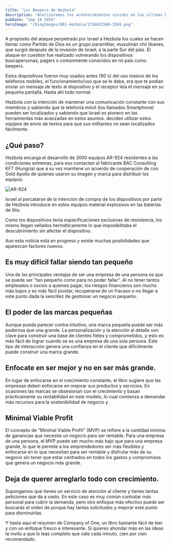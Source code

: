 ```yaml
---
title: "Los Beepers de Hezbola"
description: "Analizaremos los acontecimientos vividos en las ultimas horas sobre la utilizacion de baterias con explosivos"
pubDate: "Sep 18 2024"
heroImage: "/blogImages/001-Hezbola/1726632580-2565.png"
---
```


A propósito del ataque perpetrado por Israel a Hezbola los cuales se hacen llamar como Partido de Dios es un grupo paramilitar, musulmán chií libanes, que surgió después de la invasión de Israel, a la parte Sur del país.
El ataque en cuestión fue realizado vulnerando los dispositivos buscapersonas, pagers o comúnmente conocidos en mi país como beepers.

Estos dispositivos fueron muy usados antes (90´s) del uso masivo de los teléfonos mobiles, el funcionamiento/uso que se le daba, era que te podían enviar un mensaje de texto al dispositivo y el receptor leía el mensaje en su pequeña pantalla. Hasta ahi todo normal.

Hezbola con la intención de mantener una comunicación constante con sus miembros y sabiendo que la telefonía móvil (los llamados Smartphone) pueden ser localizados y sabiendo que Israel es pionero en las herramientas más avanzadas en estos asuntos. deciden utilizar estos equipos de envío de textos para que sus militantes no sean localizados fácilmente.

## ¿Qué paso?

Hezbola encarga el desarrollo de 3000 equipos AR-924 resistentes a las condiciones extremas, para eso contactan al fabricante BAC Consulting KFT (Hungria) que a su vez mantiene un acuerdo de cooperación de con Gold Apollo de quienes usaron su imagen y marca para distribuir los equipos.

![AR-924](/blogImages/001-Hezbola/1726672834747.png)

Israel al percatarse de la intención de compra de los dispositivos por parte de Hezbola introduce en estos equipos material explosivos en las baterías de litio.

Como los dispositivos tenía especificaciones exclusivas de resistencia, los mismo llegan sellados herméticamente lo que imposibilitaba el descubrimiento sin afectar el dispositivo.

Aun esta noticia está en progreso y existe muchas posibilidades que aparezcan factores nuevos.

## Es muy difícil fallar siendo tan pequeño

Una de las principales ventajas de ser una empresa de una persona es que se puede ser "tan pequeño como para no poder fallar". Al no tener tantos empleados o socios a quienes pagar, los riesgos financieros son mucho más bajos y es más fácil pivotar, recuperarse de un fracaso o no llegar a este punto dada la sencillez de gestionar un negocio pequeño.

## El poder de las marcas pequeñas

Aunque pueda parecer contra intuitivo, una marca pequeña puede ser más poderosa que una grande. La personalización y la atención al detalle son clave para construir una base de clientes fieles y comprometidos, y esto es más fácil de lograr cuando se es una empresa de una sola persona. Este tipo de interacción genera una confianza en el cliente que difícilmente puede construir una marca grande.

## Enfocate en ser mejor y no en ser más grande.

En lugar de enfocarse en el crecimiento constante, el libro sugiere que las empresas deben enfocarse en mejorar sus productos y servicios. En ocasiones las marcas se obsesionan con el crecimiento y basan prácticamente su rentabilidad en este modelo, lo cual comienza a demandar más recursos para la sostenibilidad de negocio y 

## Minimal Viable Profit

El concepto de "Minimal Viable Profit" (MVP) se refiere a la cantidad mínima de ganancias que necesita un negocio para ser rentable. Para una empresa de una persona, el MVP puede ser mucho más bajo que para una empresa grande, lo que le permite a los emprendedores ser más flexibles y enfocarse en lo que necesitan para ser rentable y disfrutar más de su negocio sin tener que estar centrados en todos los gastos y compromisos que genera un negocio más grande.

## Deja de querer arreglarlo todo con crecimiento.

Supongamos que tienes un servicio de atención al cliente y tienes tantas peticiones que da a vasto. En este caso es muy común contratar más personal para cubrir la demanda, pero otro enfoque más efectivo puede ser buscarás el orden de porque hay tantas solicitudes y mejorar este punto para disminuirlas.


Y hasta aquí el resumen de Company of One, un libro bastante fácil de leer y con un enfoque fresco e interesante. Si quieres ahondar más en las ideas te invito a que lo leas completo que vale cada minuto, cien por cien recomendado. 
